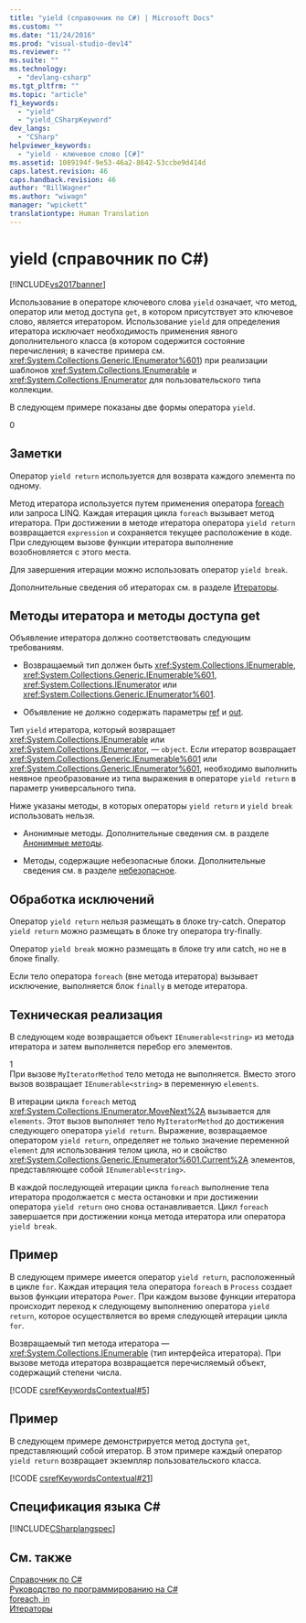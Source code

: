 ```yaml
---
title: "yield (справочник по C#) | Microsoft Docs"
ms.custom: ""
ms.date: "11/24/2016"
ms.prod: "visual-studio-dev14"
ms.reviewer: ""
ms.suite: ""
ms.technology: 
  - "devlang-csharp"
ms.tgt_pltfrm: ""
ms.topic: "article"
f1_keywords: 
  - "yield"
  - "yield_CSharpKeyword"
dev_langs: 
  - "CSharp"
helpviewer_keywords: 
  - "yield - ключевое слово [C#]"
ms.assetid: 1089194f-9e53-46a2-8642-53ccbe9d414d
caps.latest.revision: 46
caps.handback.revision: 46
author: "BillWagner"
ms.author: "wiwagn"
manager: "wpickett"
translationtype: Human Translation
---
```

# yield (справочник по C#)
[!INCLUDE[vs2017banner](../../../csharp/includes/vs2017banner.md)]

Использование в операторе ключевого слова `yield` означает, что метод, оператор или метод доступа `get`, в котором присутствует это ключевое слово, является итератором.  Использование `yield` для определения итератора исключает необходимость применения явного дополнительного класса \(в котором содержится состояние перечисления; в качестве примера см. <xref:System.Collections.Generic.IEnumerator%601>\) при реализации шаблонов <xref:System.Collections.IEnumerable> и <xref:System.Collections.IEnumerator> для пользовательского типа коллекции.  
  
 В следующем примере показаны две формы оператора `yield`.  
  
<CodeContentPlaceHolder>0</CodeContentPlaceHolder>  
## Заметки  
 Оператор `yield return` используется для возврата каждого элемента по одному.  
  
 Метод итератора используется путем применения оператора [foreach](../../../csharp/language-reference/keywords/foreach-in.md) или запроса LINQ.  Каждая итерация цикла `foreach` вызывает метод итератора.  При достижении в методе итератора оператора `yield return` возвращается `expression` и сохраняется текущее расположение в коде.  При следующем вызове функции итератора выполнение возобновляется с этого места.  
  
 Для завершения итерации можно использовать оператор `yield break`.  
  
 Дополнительные сведения об итераторах см. в разделе [Итераторы](../Topic/Iterators%20\(C%23%20and%20Visual%20Basic\).md).  
  
## Методы итератора и методы доступа get  
 Объявление итератора должно соответствовать следующим требованиям.  
  
-   Возвращаемый тип должен быть <xref:System.Collections.IEnumerable>, <xref:System.Collections.Generic.IEnumerable%601>, <xref:System.Collections.IEnumerator> или <xref:System.Collections.Generic.IEnumerator%601>.  
  
-   Объявление не должно содержать параметры [ref](../../../csharp/language-reference/keywords/ref.md) и [out](../../../csharp/language-reference/keywords/out.md).  
  
 Тип `yield` итератора, который возвращает <xref:System.Collections.IEnumerable> или <xref:System.Collections.IEnumerator>, — `object`.  Если итератор возвращает <xref:System.Collections.Generic.IEnumerable%601> или <xref:System.Collections.Generic.IEnumerator%601>, необходимо выполнить неявное преобразование из типа выражения в операторе `yield return` в параметр универсального типа.  
  
 Ниже указаны методы, в которых операторы `yield return` и `yield break` использовать нельзя.  
  
-   Анонимные методы.  Дополнительные сведения см. в разделе [Анонимные методы](../../../csharp/programming-guide/statements-expressions-operators/anonymous-methods.md).  
  
-   Методы, содержащие небезопасные блоки.  Дополнительные сведения см. в разделе [небезопасное](../../../csharp/language-reference/keywords/unsafe.md).  
  
## Обработка исключений  
 Оператор `yield return` нельзя размещать в блоке try\-catch.  Оператор `yield return` можно размещать в блоке try оператора try\-finally.  
  
 Оператор `yield break` можно размещать в блоке try или catch, но не в блоке finally.  
  
 Если тело оператора `foreach` \(вне метода итератора\) вызывает исключение, выполняется блок `finally` в методе итератора.  
  
## Техническая реализация  
 В следующем коде возвращается объект `IEnumerable<string>` из метода итератора и затем выполняется перебор его элементов.  
  
<CodeContentPlaceHolder>1</CodeContentPlaceHolder>  
 При вызове `MyIteratorMethod` тело метода не выполняется.  Вместо этого вызов возвращает `IEnumerable<string>` в переменную `elements`.  
  
 В итерации цикла `foreach` метод <xref:System.Collections.IEnumerator.MoveNext%2A> вызывается для `elements`.  Этот вызов выполняет тело `MyIteratorMethod` до достижения следующего оператора `yield return`.  Выражение, возвращаемое оператором `yield return`, определяет не только значение переменной `element` для использования телом цикла, но и свойство <xref:System.Collections.Generic.IEnumerator%601.Current%2A> элементов, представляющее собой `IEnumerable<string>`.  
  
 В каждой последующей итерации цикла `foreach` выполнение тела итератора продолжается с места остановки и при достижении оператора `yield return` оно снова останавливается.  Цикл `foreach` завершается при достижении конца метода итератора или оператора `yield break`.  
  
## Пример  
 В следующем примере имеется оператор `yield return`, расположенный в цикле `for`.  Каждая итерация тела оператора `foreach` в `Process` создает вызов функции итератора `Power`.  При каждом вызове функции итератора происходит переход к следующему выполнению оператора `yield return`, которое осуществляется во время следующей итерации цикла `for`.  
  
 Возвращаемый тип метода итератора — <xref:System.Collections.IEnumerable> \(тип интерфейса итератора\).  При вызове метода итератора возвращается перечисляемый объект, содержащий степени числа.  
  
 [!CODE [csrefKeywordsContextual#5](../CodeSnippet/VS_Snippets_VBCSharp/csrefKeywordsContextual#5)]  
  
## Пример  
 В следующем примере демонстрируется метод доступа `get`, представляющий собой итератор.  В этом примере каждый оператор `yield return` возвращает экземпляр пользовательского класса.  
  
 [!CODE [csrefKeywordsContextual#21](../CodeSnippet/VS_Snippets_VBCSharp/csrefKeywordsContextual#21)]  
  
## Спецификация языка C\#  
 [!INCLUDE[CSharplangspec](../../../csharp/language-reference/keywords/includes/csharplangspec_md.md)]  
  
## См. также  
 [Справочник по C\#](../../../csharp/language-reference/index.md)   
 [Руководство по программированию на C\#](../../../csharp/programming-guide/index.md)   
 [foreach, in](../../../csharp/language-reference/keywords/foreach-in.md)   
 [Итераторы](../Topic/Iterators%20\(C%23%20and%20Visual%20Basic\).md)
